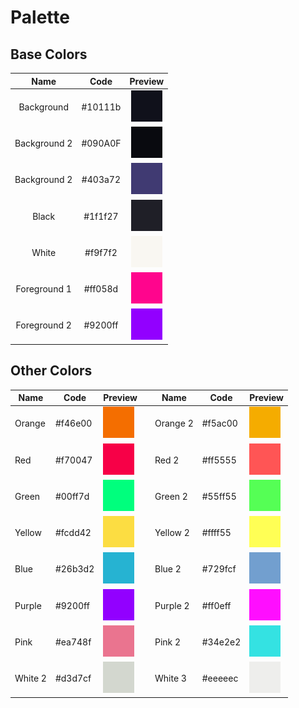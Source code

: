 # Palette

## Base Colors

|     Name     |  Code   |            Preview             |
|:------------:|:-------:|:------------------------------:|
|  Background  | #10111b |  ![](./swatches/Background.png)  |
| Background 2 | #090A0F | ![](./swatches/Background-2.png) |
| Background 2 | #403a72 | ![](./swatches/Background-3.png) |
|    Black     | #1f1f27 |    ![](./swatches/Black.png)     |
|    White     | #f9f7f2 |    ![](./swatches/White.png)     |
| Foreground 1 | #ff058d | ![](./swatches/Foreground-1.png) |
| Foreground 2 | #9200ff | ![](./swatches/Foreground-2.png) | 

## Other Colors

| Name    | Code    | Preview                     |     | Name     | Code    | Preview                     |
| ------- | ------- | --------------------------- | --- | -------- | ------- | --------------------------- |
| Orange  | #f46e00 | ![](./swatches/Orange.png)  |     | Orange 2 | #f5ac00 | ![](./swatches/Orange-2.png)  |
| Red     | #f70047 | ![](./swatches/Red.png)     |     | Red 2    | #ff5555 | ![](./swatches/Red-2.png)     |
| Green   | #00ff7d | ![](./swatches/Green.png)   |     | Green 2  | #55ff55 | ![](./swatches/Green-2.png)   |
| Yellow  | #fcdd42 | ![](./swatches/Yellow.png)  |     | Yellow 2 | #ffff55 | ![](./swatches/Yellow-2.png)  |
| Blue    | #26b3d2 | ![](./swatches/Blue.png)    |     | Blue 2   | #729fcf | ![](./swatches/Blue-2.png)    |
| Purple  | #9200ff | ![](./swatches/Purple.png)  |     | Purple 2 | #ff0eff | ![](./swatches/Purple-2.png)  |
| Pink    | #ea748f | ![](./swatches/Pink.png)    |     | Pink 2   | #34e2e2 | ![](./swatches/Pink-2.png)    |
| White 2 | #d3d7cf | ![](./swatches/white-2.png) |     | White 3  | #eeeeec | ![](./swatches/white-3.png)   |